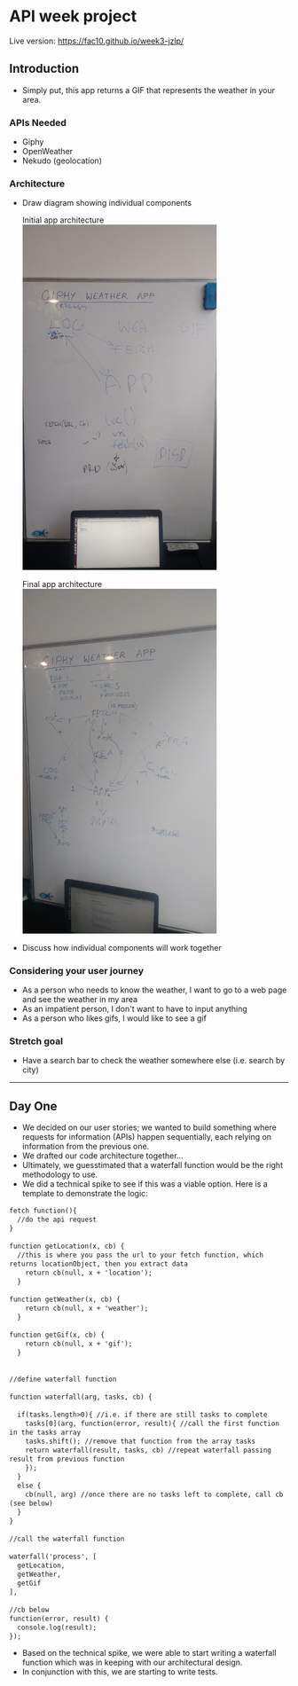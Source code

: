 # API week project

Live version: https://fac10.github.io/week3-jzlp/

## Introduction

- Simply put, this app returns a GIF that represents the weather in your area.

### APIs Needed

- Giphy
- OpenWeather
- Nekudo (geolocation)

### Architecture

- Draw diagram showing individual components

  Initial app architecture<br>
    <img alt='Initial app architecture' src='demo/initial_arch.jpg' width=350px>

  Final app architecture<br>
    <img alt='Final app architecture' src='demo/final_arch.jpg' width=350px>

- Discuss how individual components will work together

### Considering your user journey

- As a person who needs to know the weather, I want to go to a web page and see the weather in my area
- As an impatient person, I don't want to have to input anything
- As a person who likes gifs, I would like to see a gif

### Stretch goal
- Have a search bar to check the weather somewhere else (i.e. search by city)

---

## Day One

- We decided on our user stories; we wanted to build something where requests for information (APIs) happen sequentially, each relying on information from the previous one.
- We drafted our code architecture together...
- Ultimately, we guesstimated that a waterfall function would be the right methodology to use.
- We did a technical spike to see if this was a viable option. Here is a template to demonstrate the logic:

```
fetch function(){
  //do the api request
}

function getLocation(x, cb) {
  //this is where you pass the url to your fetch function, which returns locationObject, then you extract data
    return cb(null, x + 'location');
  }

function getWeather(x, cb) {
    return cb(null, x + 'weather');
  }

function getGif(x, cb) {
    return cb(null, x + 'gif');
  }


//define waterfall function

function waterfall(arg, tasks, cb) {

  if(tasks.length>0){ //i.e. if there are still tasks to complete
    tasks[0](arg, function(error, result){ //call the first function in the tasks array
    tasks.shift(); //remove that function from the array tasks
    return waterfall(result, tasks, cb) //repeat waterfall passing result from previous function
    });
  }
  else {
    cb(null, arg) //once there are no tasks left to complete, call cb (see below)
  }
}

//call the waterfall function

waterfall('process', [
  getLocation,
  getWeather,
  getGif
],

//cb below
function(error, result) {
  console.log(result);
});
```

- Based on the technical spike, we were able to start writing a waterfall function which was in keeping with our architectural design.
- In conjunction with this, we are starting to write tests.
